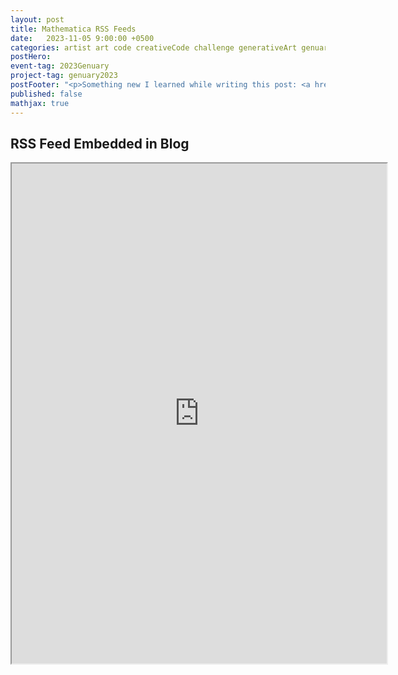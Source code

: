 ```yaml
---
layout: post
title: Mathematica RSS Feeds
date:   2023-11-05 9:00:00 +0500
categories: artist art code creativeCode challenge generativeArt genuary genuary2023
postHero:
event-tag: 2023Genuary
project-tag: genuary2023
postFooter: "<p>Something new I learned while writing this post: <a href='https://testsuite.io/fix-address-already-in-use'>how to stop Jekyll when Ctrl-C doesn't work</a>.</p>"
published: false
mathjax: true
---
```


## RSS Feed Embedded in Blog

<iframe src="https://www.wolframcloud.com/obj/hoegerk/blogpostExample/wolframRSSFeed.nb?_embed=iframe" width="600" height="800"></iframe>
